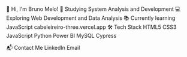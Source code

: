 👋 Hi, I'm Bruno Melo!
🌱 Studying System Analysis and Development
💻 Exploring Web Development and Data Analysis
📚 Currently learning JavaScript
cabeleireiro-three.vercel.app
🛠️ Tech Stack
HTML5 CSS3 JavaScript Python Power BI MySQL Cypress

📬 Contact Me
LinkedIn
Email
